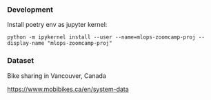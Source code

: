 ### Development
Install poetry env as jupyter kernel:
```
python -m ipykernel install --user --name=mlops-zoomcamp-proj --display-name "mlops-zoomcamp-proj"
```


### Dataset
Bike sharing in Vancouver, Canada

https://www.mobibikes.ca/en/system-data

